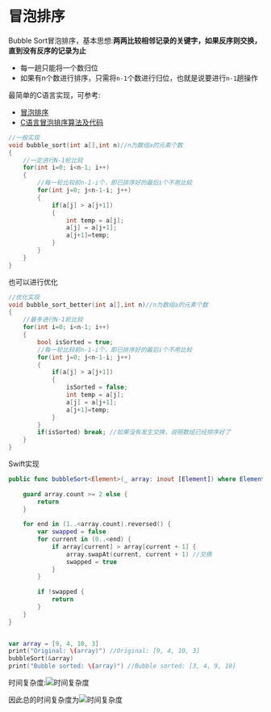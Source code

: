 # 冒泡排序

Bubble Sort冒泡排序，基本思想:**两两比较相邻记录的关键字，如果反序则交换，直到没有反序的记录为止**

+ 每一趟只能将一个数归位
+ 如果有n个数进行排序，只需将`n-1`个数进行归位，也就是说要进行`n-1`趟操作

最简单的C语言实现，可参考:

+ [冒泡排序](<https://zh.wikipedia.org/wiki/%E5%86%92%E6%B3%A1%E6%8E%92%E5%BA%8F#Objective-C>)
+ [C语言冒泡排序算法及代码](<http://c.biancheng.net/cpp/html/2443.html>)

```c
//一般实现
void bubble_sort(int a[],int n)//n为数组a的元素个数
{
    //一定进行N-1轮比较
    for(int i=0; i<n-1; i++)
    {
        //每一轮比较前n-1-i个，即已排序好的最后i个不用比较
        for(int j=0; j<n-1-i; j++)
        {
            if(a[j] > a[j+1])
            {
                int temp = a[j];
                a[j] = a[j+1];
                a[j+1]=temp;
            }
        }
    }
}
```

也可以进行优化

```c
//优化实现
void bubble_sort_better(int a[],int n)//n为数组a的元素个数
{
    //最多进行N-1轮比较
    for(int i=0; i<n-1; i++)
    {
        bool isSorted = true;
        //每一轮比较前n-1-i个，即已排序好的最后i个不用比较
        for(int j=0; j<n-1-i; j++)
        {
            if(a[j] > a[j+1])
            {
                isSorted = false;
                int temp = a[j];
                a[j] = a[j+1];
                a[j+1]=temp;
            }
        }
        if(isSorted) break; //如果没有发生交换，说明数组已经排序好了
    }
}

```



Swift实现

```swift
public func bubbleSort<Element>(_ array: inout [Element]) where Element: Comparable {
    
    guard array.count >= 2 else {
        return
    }
    
    for end in (1..<array.count).reversed() {
        var swapped = false
        for current in (0..<end) {
            if array[current] > array[current + 1] {
                array.swapAt(current, current + 1) //交换
                swapped = true
            }
        }
        
        if !swapped {
            return
        }
    }
}


var array = [9, 4, 10, 3]
print("Original: \(array)") //Original: [9, 4, 10, 3]
bubbleSort(&array)
print("Bubble sorted: \(array)") //Bubble sorted: [3, 4, 9, 10]
```



时间复杂度:![时间复杂度](http://latex.codecogs.com/gif.latex?\\sum_{i=2}^{n}(i-1)=1+2+3+...+(n-1)=\\frac{n(n-1)}{2})

因此总的时间复杂度为![时间复杂度](http://latex.codecogs.com/gif.latex?\\O(n^2))



